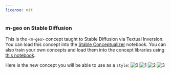 ```yaml
---
license: mit
---
```

### m-geo on Stable Diffusion
This is the `<m-geo>` concept taught to Stable Diffusion via Textual Inversion. You can load this concept into the [Stable Conceptualizer](https://colab.research.google.com/github/huggingface/notebooks/blob/main/diffusers/stable_conceptualizer_inference.ipynb) notebook. You can also train your own concepts and load them into the concept libraries using [this notebook](https://colab.research.google.com/github/huggingface/notebooks/blob/main/diffusers/sd_textual_inversion_training.ipynb).

Here is the new concept you will be able to use as a `style`:
![<m-geo> 0](https://huggingface.co/sd-concepts-library/m-geo/resolve/main/concept_images/3.jpeg)
![<m-geo> 1](https://huggingface.co/sd-concepts-library/m-geo/resolve/main/concept_images/0.jpeg)
![<m-geo> 2](https://huggingface.co/sd-concepts-library/m-geo/resolve/main/concept_images/1.jpeg)
![<m-geo> 3](https://huggingface.co/sd-concepts-library/m-geo/resolve/main/concept_images/2.jpeg)

